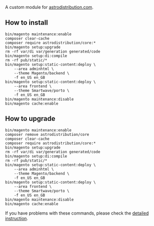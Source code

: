 A custom module for [astrodistribution.com](https://www.astrodistribution.com).

## How to install
```
bin/magento maintenance:enable
composer clear-cache
composer require astrodistribution/core:*
bin/magento setup:upgrade
rm -rf var/di var/generation generated/code
bin/magento setup:di:compile
rm -rf pub/static/*
bin/magento setup:static-content:deploy \
	--area adminhtml \
	--theme Magento/backend \
	-f en_US en_GB
bin/magento setup:static-content:deploy \
	--area frontend \
	--theme Smartwave/porto \
	-f en_US en_GB
bin/magento maintenance:disable
bin/magento cache:enable
```

## How to upgrade
```
bin/magento maintenance:enable
composer remove astrodistribution/core
composer clear-cache
composer require astrodistribution/core:*
bin/magento setup:upgrade
rm -rf var/di var/generation generated/code
bin/magento setup:di:compile
rm -rf pub/static/*
bin/magento setup:static-content:deploy \
	--area adminhtml \
	--theme Magento/backend \
	-f en_US en_GB
bin/magento setup:static-content:deploy \
	--area frontend \
	--theme Smartwave/porto \
	-f en_US en_GB
bin/magento maintenance:disable
bin/magento cache:enable
```

If you have problems with these commands, please check the [detailed instruction](https://mage2.pro/t/263).